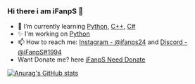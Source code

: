 ### Hi there i am iFanpS 👋

- 🌱 I’m currently learning [Python](https://python.org), [C++](https://xnxx.com), [C#](https://xhamster.com)
- ✨ I'm working on [Python](https://python.org)
- 📫 How to reach me: [Instagram - @ifanps24](https://instagram.com/ifanps24) and [Discord - @iFanpS#1994](https://discord.gg/S4wDsZ3yeK)
- Want Donate me? here [iFanpS Need Donate](https://saweria.co/iFanpS)

[![Anurag's GitHub stats](https://github-readme-stats.vercel.app/api?username=iFanpS&show_icons=true&theme=tokyonight)](https://github.com/iFanpS/github-readme-stats)
